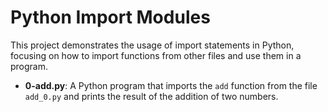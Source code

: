 # Python Import Modules

This project demonstrates the usage of import statements in Python, focusing on how to import functions from other files and use them in a program.

- **0-add.py**: A Python program that imports the `add` function from the file `add_0.py` and prints the result of the addition of two numbers.
